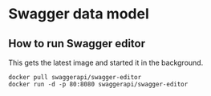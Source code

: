 # Swagger data model

## How to run Swagger editor

This gets the latest image and started it in the background. 

    docker pull swaggerapi/swagger-editor
    docker run -d -p 80:8080 swaggerapi/swagger-editor
